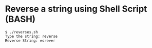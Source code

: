 # Reverse a string using Shell Script (BASH)

```
$ ./reverses.sh
Type the string: reverse
Reverse String: esrever
```
